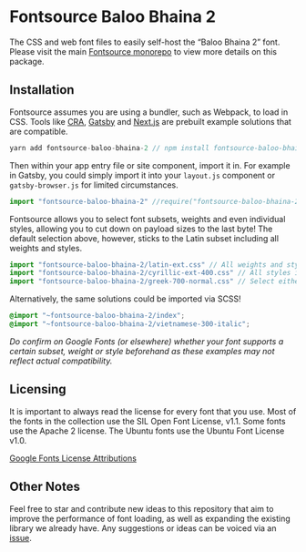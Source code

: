 # Fontsource Baloo Bhaina 2

The CSS and web font files to easily self-host the “Baloo Bhaina 2” font. Please visit the main [Fontsource monorepo](https://github.com/DecliningLotus/fontsource) to view more details on this package.

## Installation

Fontsource assumes you are using a bundler, such as Webpack, to load in CSS. Tools like [CRA](https://create-react-app.dev/), [Gatsby](https://www.gatsbyjs.org/) and [Next.js](https://nextjs.org/) are prebuilt example solutions that are compatible.

```javascript
yarn add fontsource-baloo-bhaina-2 // npm install fontsource-baloo-bhaina-2
```

Then within your app entry file or site component, import it in. For example in Gatsby, you could simply import it into your `layout.js` component or `gatsby-browser.js` for limited circumstances.

```javascript
import "fontsource-baloo-bhaina-2" //require("fontsource-baloo-bhaina-2")
```

Fontsource allows you to select font subsets, weights and even individual styles, allowing you to cut down on payload sizes to the last byte! The default selection above, however, sticks to the Latin subset including all weights and styles.

```javascript
import "fontsource-baloo-bhaina-2/latin-ext.css" // All weights and styles included.
import "fontsource-baloo-bhaina-2/cyrillic-ext-400.css" // All styles included.
import "fontsource-baloo-bhaina-2/greek-700-normal.css" // Select either normal or italic.
```

Alternatively, the same solutions could be imported via SCSS!

```scss
@import "~fontsource-baloo-bhaina-2/index";
@import "~fontsource-baloo-bhaina-2/vietnamese-300-italic";
```

_Do confirm on Google Fonts (or elsewhere) whether your font supports a certain subset, weight or style beforehand as these examples may not reflect actual compatibility._

## Licensing 

It is important to always read the license for every font that you use.
Most of the fonts in the collection use the SIL Open Font License, v1.1. Some fonts use the Apache 2 license. The Ubuntu fonts use the Ubuntu Font License v1.0.

[Google Fonts License Attributions](https://fonts.google.com/attribution)

## Other Notes

Feel free to star and contribute new ideas to this repository that aim to improve the performance of font loading, as well as expanding the existing library we already have. Any suggestions or ideas can be voiced via an [issue](https://github.com/DecliningLotus/fontsource/issues).

